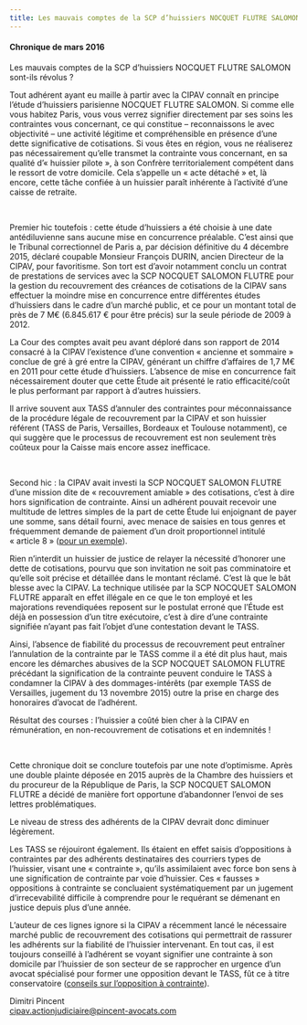 ```yaml
---
title: Les mauvais comptes de la SCP d’huissiers NOCQUET FLUTRE SALOMON sont-ils révolus ?
---
```


<article class="card card-block" id="Chronique-de-mars-2016">
  <h4 class="text-xs-center">Chronique de mars 2016</h4>

  <p class="text-muted text-xs-center">Les mauvais comptes de la SCP d’huissiers NOCQUET FLUTRE SALOMON sont-ils révolus&nbsp;?</p>

  <p>Tout adhérent ayant eu maille à partir avec la CIPAV connaît en principe l’étude d’huissiers parisienne NOCQUET FLUTRE SALOMON. Si comme elle vous habitez Paris, vous vous verrez signifier directement par ses soins les contraintes vous concernant, ce qui constitue – reconnaissons le avec objectivité – une activité légitime et compréhensible en présence d’une dette significative de cotisations. Si vous êtes en région, vous ne réaliserez pas nécessairement qu’elle transmet la contrainte vous concernant, en sa qualité d’« huissier pilote », à son Confrère territorialement compétent dans le ressort de votre domicile. Cela s’appelle un « acte détaché » et, là encore, cette tâche confiée à un huissier paraît inhérente à l’activité d’une caisse de retraite.</p>
  <p>&nbsp;</p>

  <p>Premier hic toutefois : cette étude d’huissiers a été choisie à une date antédiluvienne sans aucune mise en concurrence préalable. C’est ainsi que le Tribunal correctionnel de Paris a, par décision définitive du 4 décembre 2015, déclaré coupable Monsieur François DURIN, ancien Directeur de la CIPAV, pour favoritisme. Son tort est d’avoir notamment conclu un contrat de prestations de services avec la SCP NOCQUET SALOMON FLUTRE pour la gestion du recouvrement des créances de cotisations de la CIPAV sans effectuer la moindre mise en concurrence entre différentes études d’huissiers dans le cadre d’un marché public, et ce pour un montant total de près de 7 M€ (6.845.617 € pour être précis) sur la seule période de 2009 à 2012.</p>

  <p>La Cour des comptes avait peu avant déploré dans son rapport de 2014 consacré à la CIPAV l’existence d’une convention « ancienne et sommaire » conclue de gré à gré entre la CIPAV, générant un chiffre d’affaires de 1,7 M€ en 2011 pour cette étude d’huissiers. L’absence de mise en concurrence fait nécessairement douter que cette Étude ait présenté le ratio efficacité/coût le plus performant par rapport à d’autres huissiers.</p>

  <p>Il arrive souvent aux TASS d’annuler des contraintes pour méconnaissance de la procédure légale de recouvrement par la CIPAV et son huissier référent (TASS de Paris, Versailles, Bordeaux et Toulouse notamment), ce qui suggère que le processus de recouvrement est non seulement très coûteux pour la Caisse mais encore assez inefficace.</p>
  <p>&nbsp;</p>

  <p>Second hic : la CIPAV avait investi la SCP NOCQUET SALOMON FLUTRE d’une mission dite de « recouvrement amiable » des cotisations, c’est à dire hors signification de contrainte. Ainsi un adhérent pouvait recevoir une multitude de lettres simples de la part de cette Étude lui enjoignant de payer une somme, sans détail fourni, avec menace de saisies en tous genres et fréquemment demande de paiement d’un droit proportionnel intitulé « article 8 » (<a href="/images/2016_03_22_18_49_37.pdf" target="_blank">pour un exemple</a>).</p>

  <p>Rien n’interdit un huissier de justice de relayer la nécessité d’honorer une dette de cotisations, pourvu que son invitation ne soit pas comminatoire et qu’elle soit précise et détaillée dans le montant réclamé. C’est là que le bât blesse avec la CIPAV. La technique utilisée par la SCP NOCQUET SALOMON FLUTRE apparaît en effet illégale en ce que le ton employé et les majorations revendiquées reposent sur le postulat erroné que l’Étude est déjà en possession d’un titre exécutoire, c’est à dire d’une contrainte signifiée n’ayant pas fait l’objet d’une contestation devant le TASS.</p>

  <p>Ainsi, l’absence de fiabilité du processus de recouvrement peut entraîner l’annulation de la contrainte par le TASS comme il a été dit plus haut, mais encore les démarches abusives de la SCP NOCQUET SALOMON FLUTRE précédant la signification de la contrainte peuvent conduire le TASS à condamner la CIPAV à des dommages-intérêts (par exemple TASS de Versailles, jugement du 13 novembre 2015) outre la prise en charge des honoraires d’avocat de l’adhérent.</p>

  <p>Résultat des courses : l’huissier a coûté bien cher à la CIPAV en rémunération, en non-recouvrement de cotisations et en indemnités !
  <p>&nbsp;</p>

  <p>Cette chronique doit se conclure toutefois par une note d’optimisme. Après une double plainte déposée en 2015 auprès de la Chambre des huissiers et du procureur de la République de Paris, la SCP NOCQUET SALOMON FLUTRE a décidé de manière fort opportune d’abandonner l’envoi de ses lettres problématiques.</p>

  <p>Le niveau de stress des adhérents de la CIPAV devrait donc diminuer légèrement.</p>

  <p>Les TASS se réjouiront également. Ils étaient en effet saisis d’oppositions à contraintes par des adhérents destinataires des courriers types de l’huissier, visant une « contrainte », qu’ils assimilaient avec force bon sens à une signification de contrainte par voie d’huissier. Ces « fausses » oppositions à contrainte se concluaient systématiquement par un jugement d’irrecevabilité difficile à comprendre pour le requérant se démenant en justice depuis plus d’une année.</p>

  <p>L’auteur de ces lignes ignore si la CIPAV a récemment lancé le nécessaire marché public de recouvrement des cotisations qui permettrait de rassurer les adhérents sur la fiabilité de l’huissier intervenant. En tout cas, il est toujours conseillé à l’adhérent se voyant signifier une contrainte à son domicile par l’huissier de son secteur de se rapprocher en urgence d’un avocat spécialisé pour former une opposition devant le TASS, fût ce à titre conservatoire (<a href="litiges-et-recours.html">conseils sur l’opposition à contrainte</a>).</p>

  <p>Dimitri Pincent
    <br><a href="mail:cipav.actionjudiciaire@pincent-avocats.com">cipav.actionjudiciaire@pincent-avocats.com</a>
  </p>
</article>
